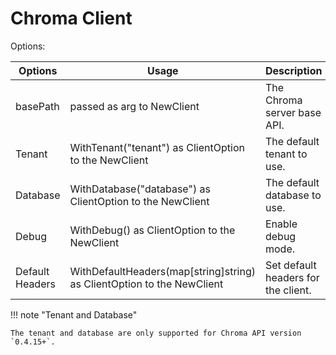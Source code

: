 # Chroma Client

Options:

| Options         | Usage                                                                  | Description                         | Value             | Required                         |
|-----------------|------------------------------------------------------------------------|-------------------------------------|-------------------|----------------------------------|
| basePath        | passed as arg to NewClient                                             | The Chroma server base API.         | valid URL         | Yes                              |
| Tenant          | WithTenant("tenant") as ClientOption to the NewClient                  | The default tenant to use.          | string            | No (default: `default_tenant`)   |
| Database        | WithDatabase("database") as ClientOption to the NewClient              | The default database to use.        | string            | No (default: `default_database`) |
| Debug           | WithDebug() as ClientOption to the NewClient                           | Enable debug mode.                  | bool              | No (default: `false`)            |
| Default Headers | WithDefaultHeaders(map[string]string) as ClientOption to the NewClient | Set default headers for the client. | map[string]string | No (default: `nil`)              |


!!! note "Tenant and Database"
    
    The tenant and database are only supported for Chroma API version `0.4.15+`.
